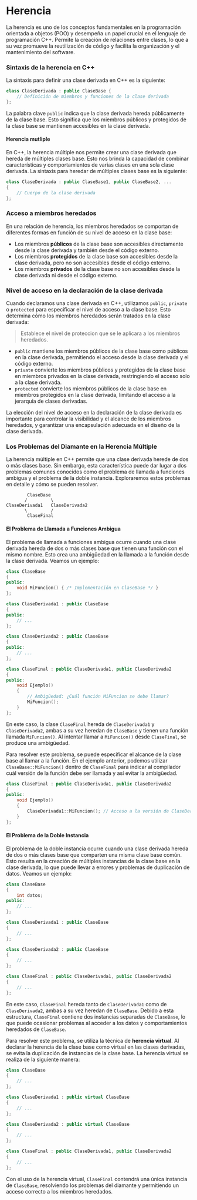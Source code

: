 # Herencia

La herencia es uno de los conceptos fundamentales en la programación orientada a objetos (POO) y desempeña un papel crucial en el lenguaje de programación C++. Permite la creación de relaciones entre clases, lo que a su vez promueve la reutilización de código y facilita la organización y el mantenimiento del software.

### Sintaxis de la herencia en C++

La sintaxis para definir una clase derivada en C++ es la siguiente:

```cpp
class ClaseDerivada : public ClaseBase {
    // Definición de miembros y funciones de la clase derivada
};
```

La palabra clave `public` indica que la clase derivada hereda públicamente de la clase base. Esto significa que los miembros públicos y protegidos de la clase base se mantienen accesibles en la clase derivada.

#### Herencia mutliple

En C++, la herencia múltiple nos permite crear una clase derivada que hereda de múltiples clases base. Esto nos brinda la capacidad de combinar características y comportamientos de varias clases en una sola clase derivada. La sintaxis para heredar de múltiples clases base es la siguiente:

```cpp
class ClaseDerivada : public ClaseBase1, public ClaseBase2, ...
{
    // Cuerpo de la clase derivada
};
```

### Acceso a miembros heredados

En una relación de herencia, los miembros heredados se comportan de diferentes formas en función de su nivel de acceso en la clase base:

* Los miembros **públicos** de la clase base son accesibles directamente desde la clase derivada y también desde el código externo.
* Los miembros **protegidos** de la clase base son accesibles desde la clase derivada, pero no son accesibles desde el código externo.
* Los miembros **privados** de la clase base no son accesibles desde la clase derivada ni desde el código externo.

### Nivel de acceso en la declaración de la clase derivada

Cuando declaramos una clase derivada en C++, utilizamos `public`, `private` o `protected` para especificar el nivel de acceso a la clase base. Esto determina cómo los miembros heredados serán tratados en la clase derivada:

> Establece el nivel de proteccion que se le aplicara a los miembros heredados.

* `public` mantiene los miembros públicos de la clase base como públicos en la clase derivada, permitiendo el acceso desde la clase derivada y el código externo.
* `private` convierte los miembros públicos y protegidos de la clase base en miembros privados en la clase derivada, restringiendo el acceso solo a la clase derivada.
* `protected` convierte los miembros públicos de la clase base en miembros protegidos en la clase derivada, limitando el acceso a la jerarquía de clases derivadas.

La elección del nivel de acceso en la declaración de la clase derivada es importante para controlar la visibilidad y el alcance de los miembros heredados, y garantizar una encapsulación adecuada en el diseño de la clase derivada.

### Los Problemas del Diamante en la Herencia Múltiple

La herencia múltiple en C++ permite que una clase derivada herede de dos o más clases base. Sin embargo, esta característica puede dar lugar a dos problemas comunes conocidos como el problema de llamada a funciones ambigua y el problema de la doble instancia. Exploraremos estos problemas en detalle y cómo se pueden resolver.

```
        ClaseBase
       /         \
ClaseDerivada1   ClaseDerivada2
       \         /
        ClaseFinal
```

#### El Problema de Llamada a Funciones Ambigua

El problema de llamada a funciones ambigua ocurre cuando una clase derivada hereda de dos o más clases base que tienen una función con el mismo nombre. Esto crea una ambigüedad en la llamada a la función desde la clase derivada. Veamos un ejemplo:

```cpp
class ClaseBase
{
public:
    void MiFuncion() { /* Implementación en ClaseBase */ }
};

class ClaseDerivada1 : public ClaseBase
{
public:
    // ...
};

class ClaseDerivada2 : public ClaseBase
{
public:
    // ...
};

class ClaseFinal : public ClaseDerivada1, public ClaseDerivada2
{
public:
    void Ejemplo()
    {
        // Ambigüedad: ¿Cuál función MiFuncion se debe llamar?
        MiFuncion();
    }
};
```

En este caso, la clase `ClaseFinal` hereda de `ClaseDerivada1` y `ClaseDerivada2`, ambas a su vez heredan de `ClaseBase` y tienen una función llamada `MiFuncion()`. Al intentar llamar a `MiFuncion()` desde `ClaseFinal`, se produce una ambigüedad.

Para resolver este problema, se puede especificar el alcance de la clase base al llamar a la función. En el ejemplo anterior, podemos utilizar `ClaseBase::MiFuncion()` dentro de `ClaseFinal` para indicar al compilador cuál versión de la función debe ser llamada y así evitar la ambigüedad.

```cpp
class ClaseFinal : public ClaseDerivada1, public ClaseDerivada2
{
public:
    void Ejemplo()
    {
        ClaseDerivada1::MiFuncion(); // Acceso a la versión de ClaseDerivada1
    }
};
```

#### El Problema de la Doble Instancia

El problema de la doble instancia ocurre cuando una clase derivada hereda de dos o más clases base que comparten una misma clase base común. Esto resulta en la creación de múltiples instancias de la clase base en la clase derivada, lo que puede llevar a errores y problemas de duplicación de datos. Veamos un ejemplo:

```cpp
class ClaseBase
{
    int datos;
public:
    // ...
};

class ClaseDerivada1 : public ClaseBase
{
    // ...
};

class ClaseDerivada2 : public ClaseBase
{
    // ...
};

class ClaseFinal : public ClaseDerivada1, public ClaseDerivada2
{
    // ...
};
```

En este caso, `ClaseFinal` hereda tanto de `ClaseDerivada1` como de `ClaseDerivada2`, ambas a su vez heredan de `ClaseBase`. Debido a esta estructura, `ClaseFinal` contiene dos instancias separadas de `ClaseBase`, lo que puede ocasionar problemas al acceder a los datos y comportamientos heredados de `ClaseBase`.

Para resolver este problema, se utiliza la técnica de **herencia virtual**. Al declarar la herencia de la clase base como virtual en las clases derivadas, se evita la duplicación de instancias de la clase base. La herencia virtual se realiza de la siguiente manera:

```cpp
class ClaseBase
{
    // ...
};

class ClaseDerivada1 : public virtual ClaseBase
{
    // ...
};

class ClaseDerivada2 : public virtual ClaseBase
{
    // ...
};

class ClaseFinal : public ClaseDerivada1, public ClaseDerivada2
{
    // ...
};
```

Con el uso de la herencia virtual, `ClaseFinal` contendrá una única instancia de `ClaseBase`, resolviendo los problemas del diamante y permitiendo un acceso correcto a los miembros heredados.
